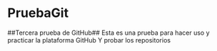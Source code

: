 # PruebaGit
##Tercera prueba de GitHub##
Esta es una prueba para hacer uso y practicar la plataforma GitHub
Y probar los repositorios 
